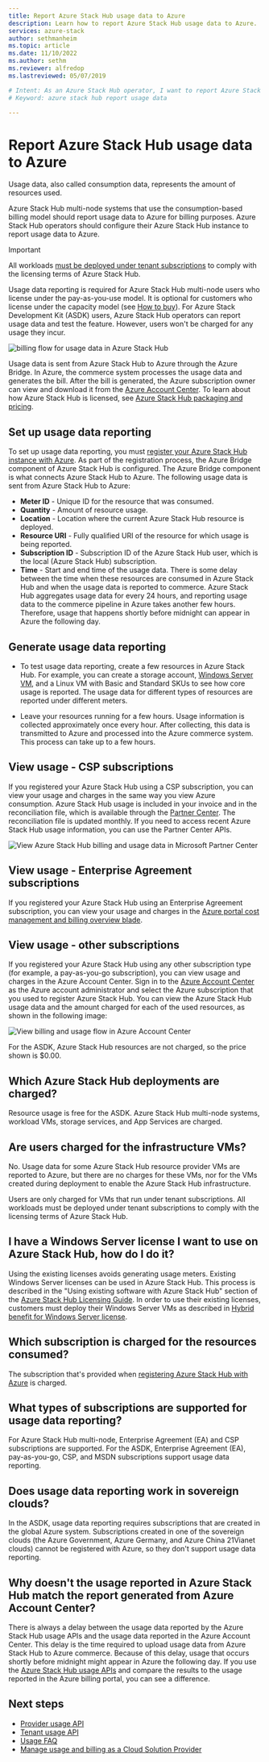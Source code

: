 ```yaml
---
title: Report Azure Stack Hub usage data to Azure
description: Learn how to report Azure Stack Hub usage data to Azure.
services: azure-stack
author: sethmanheim
ms.topic: article
ms.date: 11/10/2022
ms.author: sethm
ms.reviewer: alfredop
ms.lastreviewed: 05/07/2019

# Intent: As an Azure Stack Hub operator, I want to report Azure Stack Hub usage data to Azure.
# Keyword: azure stack hub report usage data

---
```



# Report Azure Stack Hub usage data to Azure

Usage data, also called consumption data, represents the amount of resources used.

Azure Stack Hub multi-node systems that use the consumption-based billing model should report usage data to Azure for billing purposes. Azure Stack Hub operators should configure their Azure Stack Hub instance to report usage data to Azure.

> [!IMPORTANT]
> All workloads [must be deployed under tenant subscriptions](#are-users-charged-for-the-infrastructure-vms) to comply with the licensing terms of Azure Stack Hub.

Usage data reporting is required for Azure Stack Hub multi-node users who license under the pay-as-you-use model. It is optional for customers who license under the capacity model (see [How to buy](https://azure.microsoft.com/overview/azure-stack/how-to-buy/)). For Azure Stack Development Kit (ASDK) users, Azure Stack Hub operators can report usage data and test the feature. However, users won't be charged for any usage they incur.

![billing flow for usage data in Azure Stack Hub](media/azure-stack-usage-reporting/billing-flow.svg)

Usage data is sent from Azure Stack Hub to Azure through the Azure Bridge. In Azure, the commerce system processes the usage data and generates the bill. After the bill is generated, the Azure subscription owner can view and download it from the [Azure Account Center](https://account.windowsazure.com/subscriptions). To learn about how Azure Stack Hub is licensed, see [Azure Stack Hub packaging and pricing](https://go.microsoft.com/fwlink/?LinkId=842847).

## Set up usage data reporting

To set up usage data reporting, you must [register your Azure Stack Hub instance with Azure](azure-stack-registration.md). As part of the registration process, the Azure Bridge component of Azure Stack Hub is configured. The Azure Bridge component is what connects Azure Stack Hub to Azure. The following usage data is sent from Azure Stack Hub to Azure:

- **Meter ID** - Unique ID for the resource that was consumed.
- **Quantity** - Amount of resource usage.
- **Location** - Location where the current Azure Stack Hub resource is deployed.
- **Resource URI** - Fully qualified URI of the resource for which usage is being reported.
- **Subscription ID** - Subscription ID of the Azure Stack Hub user, which is the local (Azure Stack Hub) subscription.
- **Time** - Start and end time of the usage data. There is some delay between the time when these resources are consumed in Azure Stack Hub and when the usage data is reported to commerce. Azure Stack Hub aggregates usage data for every 24 hours, and reporting usage data to the commerce pipeline in Azure takes another few hours. Therefore, usage that happens shortly before midnight can appear in Azure the following day.

## Generate usage data reporting

- To test usage data reporting, create a few resources in Azure Stack Hub. For example, you can create a storage account, [Windows Server VM](../user/azure-stack-create-vm-template.md), and a Linux VM with Basic and Standard SKUs to see how core usage is reported. The usage data for different types of resources are reported under different meters.

- Leave your resources running for a few hours. Usage information is collected approximately once every hour. After collecting, this data is transmitted to Azure and processed into the Azure commerce system. This process can take up to a few hours.

## View usage - CSP subscriptions

If you registered your Azure Stack Hub using a CSP subscription, you can view your usage and charges in the same way you view Azure consumption. Azure Stack Hub usage is included in your invoice and in the reconciliation file, which is available through the [Partner Center](https://partnercenter.microsoft.com/partner/home). The reconciliation file is updated monthly. If you need to access recent Azure Stack Hub usage information, you can use the Partner Center APIs.

![View Azure Stack Hub billing and usage data in Microsoft Partner Center](media/azure-stack-usage-reporting/partner-center.png)

## View usage - Enterprise Agreement subscriptions

If you registered your Azure Stack Hub using an Enterprise Agreement subscription, you can view your usage and charges in the [Azure portal cost management and billing overview blade](https://portal.azure.com/#blade/Microsoft_Azure_Billing/BillingMenuBlade/Overview).

## View usage - other subscriptions

If you registered your Azure Stack Hub using any other subscription type (for example, a pay-as-you-go subscription), you can view usage and charges in the Azure Account Center. Sign in to the [Azure Account Center](https://account.windowsazure.com/subscriptions) as the Azure account administrator and select the Azure subscription that you used to register Azure Stack Hub. You can view the Azure Stack Hub usage data and the amount charged for each of the used resources, as shown in the following image:

![View billing and usage flow in Azure Account Center](media/azure-stack-usage-reporting/pricing-details.png)

For the ASDK, Azure Stack Hub resources are not charged, so the price shown is $0.00.

## Which Azure Stack Hub deployments are charged?

Resource usage is free for the ASDK. Azure Stack Hub multi-node systems, workload VMs, storage services, and App Services are charged.

## Are users charged for the infrastructure VMs?

No. Usage data for some Azure Stack Hub resource provider VMs are reported to Azure, but there are no charges for these VMs, nor for the VMs created during deployment to enable the Azure Stack Hub infrastructure.  

Users are only charged for VMs that run under tenant subscriptions. All workloads must be deployed under tenant subscriptions to comply with the licensing terms of Azure Stack Hub.

## I have a Windows Server license I want to use on Azure Stack Hub, how do I do it?

Using the existing licenses avoids generating usage meters. Existing Windows Server licenses can be used in Azure Stack Hub. This process is described in the "Using existing software with Azure Stack Hub" section of the [Azure Stack Hub Licensing Guide](https://go.microsoft.com/fwlink/?LinkId=851536). In order to use their existing licenses, customers must deploy their Windows Server VMs as described in [Hybrid benefit for Windows Server license](/azure/virtual-machines/windows/hybrid-use-benefit-licensing).

## Which subscription is charged for the resources consumed?

The subscription that's provided when [registering Azure Stack Hub with Azure](azure-stack-registration.md) is charged.

## What types of subscriptions are supported for usage data reporting?

For Azure Stack Hub multi-node, Enterprise Agreement (EA) and CSP subscriptions are supported. For the ASDK, Enterprise Agreement (EA), pay-as-you-go, CSP, and MSDN subscriptions support usage data reporting.

## Does usage data reporting work in sovereign clouds?

In the ASDK, usage data reporting requires subscriptions that are created in the global Azure system. Subscriptions created in one of the sovereign clouds (the Azure Government, Azure Germany, and Azure China 21Vianet clouds) cannot be registered with Azure, so they don't support usage data reporting.

## Why doesn't the usage reported in Azure Stack Hub match the report generated from Azure Account Center?

There is always a delay between the usage data reported by the Azure Stack Hub usage APIs and the usage data reported in the Azure Account Center. This delay is the time required to upload usage data from Azure Stack Hub to Azure commerce. Because of this delay, usage that occurs shortly before midnight might appear in Azure the following day. If you use the [Azure Stack Hub usage APIs](azure-stack-provider-resource-api.md) and compare the results to the usage reported in the Azure billing portal, you can see a difference.

## Next steps

- [Provider usage API](azure-stack-provider-resource-api.md)  
- [Tenant usage API](azure-stack-tenant-resource-usage-api.md)
- [Usage FAQ](azure-stack-usage-related-faq.yml)
- [Manage usage and billing as a Cloud Solution Provider](azure-stack-add-manage-billing-as-a-csp.md)
